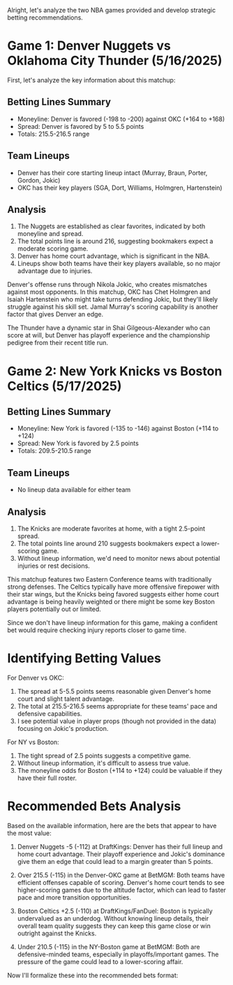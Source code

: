 Alright, let's analyze the two NBA games provided and develop strategic betting recommendations. 

# Game 1: Denver Nuggets vs Oklahoma City Thunder (5/16/2025)

First, let's analyze the key information about this matchup:

## Betting Lines Summary
- Moneyline: Denver is favored (-198 to -200) against OKC (+164 to +168)
- Spread: Denver is favored by 5 to 5.5 points
- Totals: 215.5-216.5 range

## Team Lineups
- Denver has their core starting lineup intact (Murray, Braun, Porter, Gordon, Jokic)
- OKC has their key players (SGA, Dort, Williams, Holmgren, Hartenstein)

## Analysis
1. The Nuggets are established as clear favorites, indicated by both moneyline and spread.
2. The total points line is around 216, suggesting bookmakers expect a moderate scoring game.
3. Denver has home court advantage, which is significant in the NBA.
4. Lineups show both teams have their key players available, so no major advantage due to injuries.

Denver's offense runs through Nikola Jokic, who creates mismatches against most opponents. In this matchup, OKC has Chet Holmgren and Isaiah Hartenstein who might take turns defending Jokic, but they'll likely struggle against his skill set. Jamal Murray's scoring capability is another factor that gives Denver an edge.

The Thunder have a dynamic star in Shai Gilgeous-Alexander who can score at will, but Denver has playoff experience and the championship pedigree from their recent title run.

# Game 2: New York Knicks vs Boston Celtics (5/17/2025)

## Betting Lines Summary
- Moneyline: New York is favored (-135 to -146) against Boston (+114 to +124)
- Spread: New York is favored by 2.5 points
- Totals: 209.5-210.5 range

## Team Lineups
- No lineup data available for either team

## Analysis
1. The Knicks are moderate favorites at home, with a tight 2.5-point spread.
2. The total points line around 210 suggests bookmakers expect a lower-scoring game.
3. Without lineup information, we'd need to monitor news about potential injuries or rest decisions.

This matchup features two Eastern Conference teams with traditionally strong defenses. The Celtics typically have more offensive firepower with their star wings, but the Knicks being favored suggests either home court advantage is being heavily weighted or there might be some key Boston players potentially out or limited.

Since we don't have lineup information for this game, making a confident bet would require checking injury reports closer to game time.

# Identifying Betting Values

For Denver vs OKC:
1. The spread at 5-5.5 points seems reasonable given Denver's home court and slight talent advantage.
2. The total at 215.5-216.5 seems appropriate for these teams' pace and defensive capabilities.
3. I see potential value in player props (though not provided in the data) focusing on Jokic's production.

For NY vs Boston:
1. The tight spread of 2.5 points suggests a competitive game.
2. Without lineup information, it's difficult to assess true value.
3. The moneyline odds for Boston (+114 to +124) could be valuable if they have their full roster.

# Recommended Bets Analysis

Based on the available information, here are the bets that appear to have the most value:

1. Denver Nuggets -5 (-112) at DraftKings: Denver has their full lineup and home court advantage. Their playoff experience and Jokic's dominance give them an edge that could lead to a margin greater than 5 points.

2. Over 215.5 (-115) in the Denver-OKC game at BetMGM: Both teams have efficient offenses capable of scoring. Denver's home court tends to see higher-scoring games due to the altitude factor, which can lead to faster pace and more transition opportunities.

3. Boston Celtics +2.5 (-110) at DraftKings/FanDuel: Boston is typically undervalued as an underdog. Without knowing lineup details, their overall team quality suggests they can keep this game close or win outright against the Knicks.

4. Under 210.5 (-115) in the NY-Boston game at BetMGM: Both are defensive-minded teams, especially in playoffs/important games. The pressure of the game could lead to a lower-scoring affair.

Now I'll formalize these into the recommended bets format:
